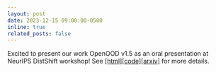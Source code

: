 ```yaml
---
layout: post
date: 2023-12-15 09:00:00-0500
inline: true
related_posts: false
---
```


Excited to present our work OpenOOD v1.5 as an oral presentation at NeurIPS DistShift workshop! See [[html]](https://openreview.net/group?id=NeurIPS.cc/2023/Workshop/DistShift#tab-accept-oral)[[code]](https://github.com/Jingkang50/OpenOOD)[[arxiv]](https://arxiv.org/abs/2306.09301) for more details.